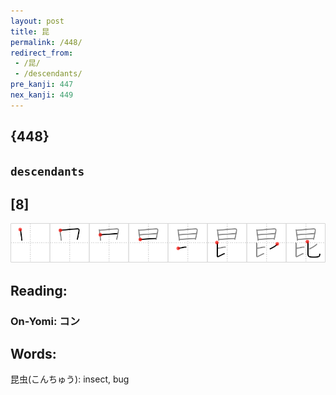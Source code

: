 ```yaml
---
layout: post
title: 昆
permalink: /448/
redirect_from:
 - /昆/
 - /descendants/
pre_kanji: 447
nex_kanji: 449
---
```


## {448}

## `descendants`

## [8]

<div class="stroke"><img src="../images/E69886.png" /></div>

## Reading:

### On-Yomi: コン

## Words:

昆虫(こんちゅう): insect, bug
